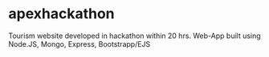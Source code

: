 # apexhackathon
Tourism website developed in hackathon within 20 hrs.
Web-App built using Node.JS, Mongo, Express, Bootstrapp/EJS
